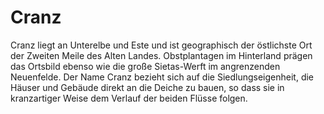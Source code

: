 # Cranz

Cranz liegt an Unterelbe und Este und ist geographisch der östlichste
Ort der Zweiten Meile des Alten Landes. Obstplantagen im Hinterland
prägen das Ortsbild ebenso wie die große Sietas-Werft im angrenzenden
Neuenfelde. Der Name Cranz bezieht sich auf die Siedlungseigenheit, die
Häuser und Gebäude direkt an die Deiche zu bauen, so dass sie in
kranzartiger Weise dem Verlauf der beiden Flüsse folgen.
